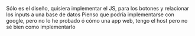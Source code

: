 Sólo es el diseño, quisiera implementar el JS, para los botones y relacionar los inputs a una base de datos
Pienso que podría implementarse con google, pero no lo he probado
ó
cómo una app web, tengo el host pero no sé bien como implementarlo
